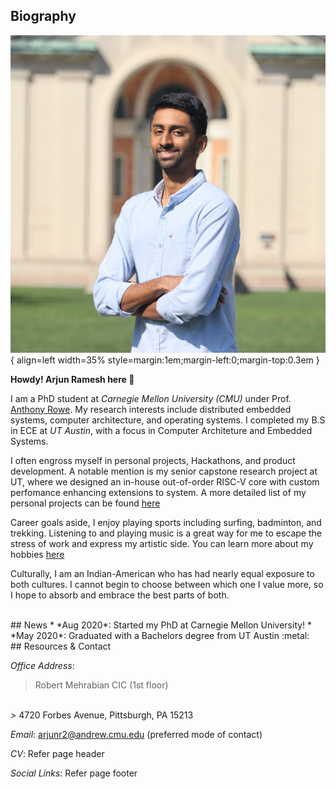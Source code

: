 
## Biography
![title](assets/home/Headshot_Portrait.jpg){ align=left width=35% style=margin:1em;margin-left:0;margin-top:0.3em }

**Howdy! Arjun Ramesh here :wave:**

I am a PhD student at *Carnegie Mellon University (CMU)* under Prof. [Anthony Rowe](https://users.ece.cmu.edu/~agr/).
My research interests include distributed embedded systems, computer architecture, 
and operating systems. I completed my B.S in ECE at *UT Austin*, with a focus in Computer 
Architeture and Embedded Systems. 

I often engross myself in personal projects, Hackathons, and
product development. A notable mention is my senior capstone research project at UT, where we
designed an in-house out-of-order RISC-V core with custom perfomance
enhancing extensions to system. A more detailed list of my personal projects can be found [here](projects)

Career goals aside, I enjoy playing sports including surfing, badminton, and trekking. Listening
to and playing music is a great way for me to escape the stress of work and express my artistic
side. You can learn more about my hobbies [here](hobbies)

Culturally, I am an Indian-American who has had nearly equal exposure to both cultures. I cannot
begin to choose between which one I value more, so I hope to absorb and embrace the best 
parts of both. 


<br/>
## News
* *Aug 2020*: Started my PhD at Carnegie Mellon University!
* *May 2020*: Graduated with a Bachelors degree from UT Austin :metal: 

<br/>
## Resources & Contact

*Office Address*:
> Robert Mehrabian CIC (1st floor)
<br/>
> 4720 Forbes Avenue, Pittsburgh, PA 15213

*Email*: [arjunr2@andrew.cmu.edu](mailto:arjunr2@andrew.cmu.edu) (preferred mode of contact)

*CV*: Refer page header

*Social Links*: Refer page footer

<br/>
<br/>
